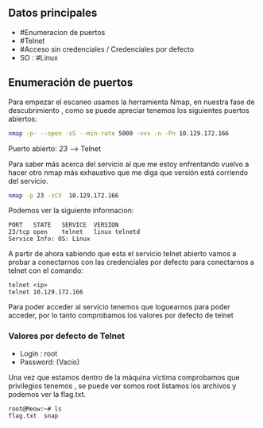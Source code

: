 ## Datos principales

* #Enumeracion de puertos
* #Telnet
* #Acceso sin credenciales / Credenciales por defecto
*  SO : #Linux

## Enumeración de puertos

Para  empezar el escaneo usamos la herramienta Nmap, en nuestra fase de descubrimiento , como se puede apreciar tenemos los siguientes puertos abiertos:

```bash
nmap -p- --open -sS --min-rate 5000 -vvv -n -Pn 10.129.172.166
```

Puerto abierto:
	*23* --> Telnet

Para saber más acerca del servicio al que me estoy enfrentando vuelvo  a hacer otro nmap más exhaustivo que me diga que versión está corriendo del servicio.

```bash
nmap -p 23 -sCV  10.129.172.166
```

Podemos ver la siguiente informacion:

```console
PORT   STATE   SERVICE  VERSION
23/tcp open    telnet   linux telnetd
Service Info: OS: Linux
```

A partir de ahora sabiendo que esta el servicio telnet abierto vamos a probar a conectarnos con las credenciales por defecto para conectarnos a telnet con el comando:

```console
telnet <ip>
telnet 10.129.172.166
```

Para poder acceder al servicio tenemos que loguearnos para poder acceder, por lo tanto comprobamos los valores por defecto de telnet

### Valores por defecto de Telnet

* Login : root
* Password: (Vacío)

Una vez que estamos dentro de la máquina víctima comprobamos que privilegios tenemos , se puede ver somos root listamos los archivos y podemos ver la flag.txt.

```console
root@Meow:~# ls
flag.txt  snap
```
